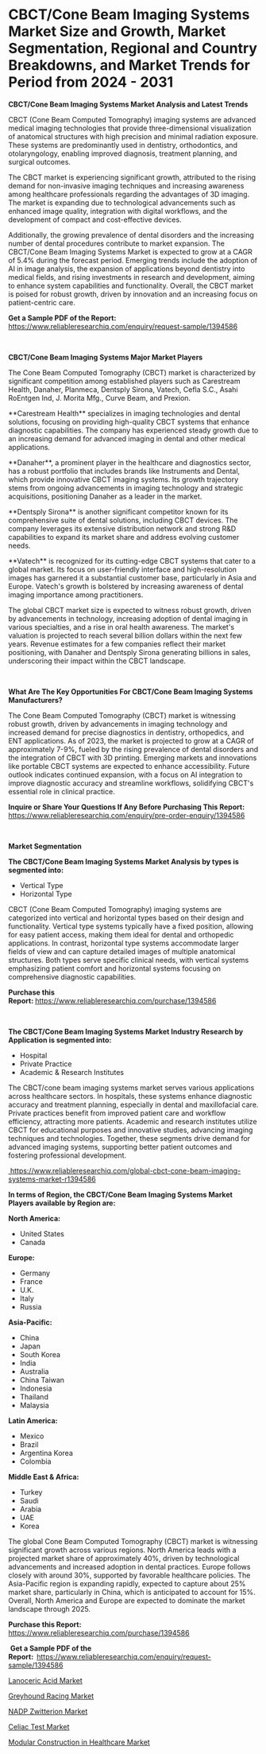 <p><h1>CBCT/Cone Beam Imaging Systems Market Size and Growth, Market Segmentation, Regional and Country Breakdowns, and Market Trends for Period from 2024 -  2031</h1></p><p><strong>CBCT/Cone Beam Imaging Systems Market Analysis and Latest Trends</strong></p>
<p><p>CBCT (Cone Beam Computed Tomography) imaging systems are advanced medical imaging technologies that provide three-dimensional visualization of anatomical structures with high precision and minimal radiation exposure. These systems are predominantly used in dentistry, orthodontics, and otolaryngology, enabling improved diagnosis, treatment planning, and surgical outcomes.</p><p>The CBCT market is experiencing significant growth, attributed to the rising demand for non-invasive imaging techniques and increasing awareness among healthcare professionals regarding the advantages of 3D imaging. The market is expanding due to technological advancements such as enhanced image quality, integration with digital workflows, and the development of compact and cost-effective devices.</p><p>Additionally, the growing prevalence of dental disorders and the increasing number of dental procedures contribute to market expansion. The CBCT/Cone Beam Imaging Systems Market is expected to grow at a CAGR of 5.4% during the forecast period. Emerging trends include the adoption of AI in image analysis, the expansion of applications beyond dentistry into medical fields, and rising investments in research and development, aiming to enhance system capabilities and functionality. Overall, the CBCT market is poised for robust growth, driven by innovation and an increasing focus on patient-centric care.</p></p>
<p><strong>Get a Sample PDF of the Report:&nbsp;</strong> <a href="https://www.reliableresearchiq.com/enquiry/request-sample/1394586">https://www.reliableresearchiq.com/enquiry/request-sample/1394586</a></p>
<p>&nbsp;</p>
<p><strong>CBCT/Cone Beam Imaging Systems Major Market Players</strong></p>
<p><p>The Cone Beam Computed Tomography (CBCT) market is characterized by significant competition among established players such as Carestream Health, Danaher, Planmeca, Dentsply Sirona, Vatech, Cefla S.C., Asahi RoEntgen Ind, J. Morita Mfg., Curve Beam, and Prexion. </p><p>**Carestream Health** specializes in imaging technologies and dental solutions, focusing on providing high-quality CBCT systems that enhance diagnostic capabilities. The company has experienced steady growth due to an increasing demand for advanced imaging in dental and other medical applications. </p><p>**Danaher**, a prominent player in the healthcare and diagnostics sector, has a robust portfolio that includes brands like Instruments and Dental, which provide innovative CBCT imaging systems. Its growth trajectory stems from ongoing advancements in imaging technology and strategic acquisitions, positioning Danaher as a leader in the market.</p><p>**Dentsply Sirona** is another significant competitor known for its comprehensive suite of dental solutions, including CBCT devices. The company leverages its extensive distribution network and strong R&D capabilities to expand its market share and address evolving customer needs. </p><p>**Vatech** is recognized for its cutting-edge CBCT systems that cater to a global market. Its focus on user-friendly interface and high-resolution images has garnered it a substantial customer base, particularly in Asia and Europe. Vatech's growth is bolstered by increasing awareness of dental imaging importance among practitioners.</p><p>The global CBCT market size is expected to witness robust growth, driven by advancements in technology, increasing adoption of dental imaging in various specialties, and a rise in oral health awareness. The market's valuation is projected to reach several billion dollars within the next few years. Revenue estimates for a few companies reflect their market positioning, with Danaher and Dentsply Sirona generating billions in sales, underscoring their impact within the CBCT landscape.</p></p>
<p>&nbsp;</p>
<p><strong>What Are The Key Opportunities For CBCT/Cone Beam Imaging Systems Manufacturers?</strong></p>
<p><p>The Cone Beam Computed Tomography (CBCT) market is witnessing robust growth, driven by advancements in imaging technology and increased demand for precise diagnostics in dentistry, orthopedics, and ENT applications. As of 2023, the market is projected to grow at a CAGR of approximately 7-9%, fueled by the rising prevalence of dental disorders and the integration of CBCT with 3D printing. Emerging markets and innovations like portable CBCT systems are expected to enhance accessibility. Future outlook indicates continued expansion, with a focus on AI integration to improve diagnostic accuracy and streamline workflows, solidifying CBCT's essential role in clinical practice.</p></p>
<p><strong>Inquire or Share Your Questions If Any Before Purchasing This Report:</strong> <a href="https://www.reliableresearchiq.com/enquiry/pre-order-enquiry/1394586">https://www.reliableresearchiq.com/enquiry/pre-order-enquiry/1394586</a></p>
<p>&nbsp;</p>
<p><strong>Market Segmentation</strong></p>
<p><strong>The CBCT/Cone Beam Imaging Systems Market Analysis by types is segmented into:</strong></p>
<p><ul><li>Vertical Type</li><li>Horizontal Type</li></ul></p>
<p><p>CBCT (Cone Beam Computed Tomography) imaging systems are categorized into vertical and horizontal types based on their design and functionality. Vertical type systems typically have a fixed position, allowing for easy patient access, making them ideal for dental and orthopedic applications. In contrast, horizontal type systems accommodate larger fields of view and can capture detailed images of multiple anatomical structures. Both types serve specific clinical needs, with vertical systems emphasizing patient comfort and horizontal systems focusing on comprehensive diagnostic capabilities.</p></p>
<p><strong>Purchase this Report:&nbsp;</strong><a href="https://www.reliableresearchiq.com/purchase/1394586">https://www.reliableresearchiq.com/purchase/1394586</a></p>
<p>&nbsp;</p>
<p><strong>The CBCT/Cone Beam Imaging Systems Market Industry Research by Application is segmented into:</strong></p>
<p><ul><li>Hospital</li><li>Private Practice</li><li>Academic & Research Institutes</li></ul></p>
<p><p>The CBCT/cone beam imaging systems market serves various applications across healthcare sectors. In hospitals, these systems enhance diagnostic accuracy and treatment planning, especially in dental and maxillofacial care. Private practices benefit from improved patient care and workflow efficiency, attracting more patients. Academic and research institutes utilize CBCT for educational purposes and innovative studies, advancing imaging techniques and technologies. Together, these segments drive demand for advanced imaging systems, supporting better patient outcomes and fostering professional development.</p></p>
<p><a href="https://www.reliableresearchiq.com/global-cbct-cone-beam-imaging-systems-market-r1394586">&nbsp;https://www.reliableresearchiq.com/global-cbct-cone-beam-imaging-systems-market-r1394586</a></p>
<p><strong>In terms of Region, the CBCT/Cone Beam Imaging Systems Market Players available by Region are:</strong></p>
<p>
    <p> <strong> North America: </strong>
        <ul>
            <li>United States</li>
            <li>Canada</li>
        </ul>
        </p> 
    <p> <strong> Europe: </strong>
        <ul>
            <li>Germany</li>
            <li>France</li>
            <li>U.K.</li>
            <li>Italy</li>
            <li>Russia</li>
        </ul>
        </p> 
    <p> <strong> Asia-Pacific: </strong>
        <ul>
            <li>China</li>
            <li>Japan</li>
            <li>South Korea</li>
            <li>India</li>
            <li>Australia</li>
            <li>China Taiwan</li>
            <li>Indonesia</li>
            <li>Thailand</li>
            <li>Malaysia</li>
        </ul>
        </p> 
    <p> <strong> Latin America: </strong>
        <ul>
            <li>Mexico</li>
            <li>Brazil</li>
            <li>Argentina Korea</li>
            <li>Colombia</li>
        </ul>
        </p> 
    <p> <strong> Middle East & Africa: </strong>
        <ul>
            <li>Turkey</li>
            <li>Saudi</li>
            <li>Arabia</li>
            <li>UAE</li>
            <li>Korea</li>
        </ul>
    </p>
    </p>
<p><p>The global Cone Beam Computed Tomography (CBCT) market is witnessing significant growth across various regions. North America leads with a projected market share of approximately 40%, driven by technological advancements and increased adoption in dental practices. Europe follows closely with around 30%, supported by favorable healthcare policies. The Asia-Pacific region is expanding rapidly, expected to capture about 25% market share, particularly in China, which is anticipated to account for 15%. Overall, North America and Europe are expected to dominate the market landscape through 2025.</p></p>
<p><strong>Purchase this Report: </strong><a href="https://www.reliableresearchiq.com/purchase/1394586">https://www.reliableresearchiq.com/purchase/1394586</a></p>
<p>&nbsp;<strong>Get a Sample PDF of the Report:&nbsp;&nbsp;</strong><a href="https://www.reliableresearchiq.com/enquiry/request-sample/1394586">https://www.reliableresearchiq.com/enquiry/request-sample/1394586</a></p>
<p><strong></strong></p>
<p><p><a href="https://issuu.com/reportprime-2/docs/lanoceric-acid-market-size-2030.ppt_17faa4f895596c">Lanoceric Acid Market</a></p><p><a href="https://www.linkedin.com/pulse/exploring-greyhound-racing-market-dynamics-revenue-analysis-demce?trackingId=OFX%2B38vtSDKYqkWs4IAXRA%3D%3D">Greyhound Racing Market</a></p><p><a href="https://issuu.com/reportprime-2/docs/nadp-zwitterion-market-size-2030.pp_ee25eb8749de49">NADP Zwitterion Market</a></p><p><a href="https://www.linkedin.com/pulse/booming-celiac-test-market-sector-analysis-growth-projections-qkooc?trackingId=U%2Fq%2F1pLjSBePhwGTq3xv%2Fw%3D%3D">Celiac Test Market</a></p><p><a href="https://www.linkedin.com/pulse/exploring-modular-construction-healthcare-market-dynamics-global-u2lac?trackingId=KGmmqUOQRY2bAuvzN%2FnvCA%3D%3D">Modular Construction in Healthcare Market</a></p></p>